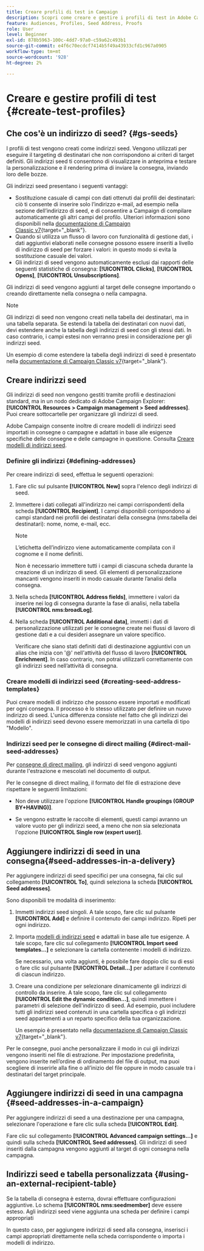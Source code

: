 ```yaml
---
title: Creare profili di test in Campaign
description: Scopri come creare e gestire i profili di test in Adobe Campaign
feature: Audiences, Profiles, Seed Address, Proofs
role: User
level: Beginner
exl-id: 878b5963-100c-4dd7-97a0-c59a62c493b1
source-git-commit: e4f6c70ecdcf7414b5f49a43933cfd1c967a0905
workflow-type: tm+mt
source-wordcount: '928'
ht-degree: 2%

---
```


# Creare e gestire profili di test {#create-test-profiles}

## Che cos&#39;è un indirizzo di seed? {#gs-seeds}

I profili di test vengono creati come indirizzi seed. Vengono utilizzati per eseguire il targeting di destinatari che non corrispondono ai criteri di target definiti. Gli indirizzi seed ti consentono di visualizzare in anteprima e testare la personalizzazione e il rendering prima di inviare la consegna, inviando loro delle bozze.

Gli indirizzi seed presentano i seguenti vantaggi:

* Sostituzione casuale di campi con dati ottenuti dai profili dei destinatari: ciò ti consente di inserire solo l’indirizzo e-mail, ad esempio nella sezione dell’indirizzo di seed, e di consentire a Campaign di compilare automaticamente gli altri campi del profilo. Ulteriori informazioni sono disponibili nella [documentazione di Campaign Classic v7](https://experienceleague.adobe.com/docs/campaign-classic/using/sending-messages/using-seed-addresses/use-case--selecting-seed-addresses-on-criteria.html?lang=it){target="_blank"}.
* Quando si utilizza un flusso di lavoro con funzionalità di gestione dati, i dati aggiuntivi elaborati nelle consegne possono essere inseriti a livello di indirizzo di seed per forzare i valori: in questo modo si evita la sostituzione casuale dei valori.
* Gli indirizzi di seed vengono automaticamente esclusi dai rapporti delle seguenti statistiche di consegna: **[!UICONTROL Clicks]**, **[!UICONTROL Opens]**, **[!UICONTROL Unsubscriptions]**.

Gli indirizzi di seed vengono aggiunti al target delle consegne importando o creando direttamente nella consegna o nella campagna.

>[!NOTE]
>
>Gli indirizzi di seed non vengono creati nella tabella dei destinatari, ma in una tabella separata. Se estendi la tabella dei destinatari con nuovi dati, devi estendere anche la tabella degli indirizzi di seed con gli stessi dati. In caso contrario, i campi estesi non verranno presi in considerazione per gli indirizzi seed.
>
>Un esempio di come estendere la tabella degli indirizzi di seed è presentato nella [documentazione di Campaign Classic v7](https://experienceleague.adobe.com/docs/campaign-classic/using/sending-messages/using-seed-addresses/use-case--selecting-seed-addresses-on-criteria.html?lang=it){target="_blank"}.

## Creare indirizzi seed

Gli indirizzi di seed non vengono gestiti tramite profili e destinazioni standard, ma in un nodo dedicato di Adobe Campaign Explorer: **[!UICONTROL Resources > Campaign management > Seed addresses]**. Puoi creare sottocartelle per organizzare gli indirizzi di seed.

Adobe Campaign consente inoltre di creare modelli di indirizzi seed importati in consegne o campagne e adattati in base alle esigenze specifiche delle consegne e delle campagne in questione. Consulta [Creare modelli di indirizzi seed](#creating-seed-address-templates).

### Definire gli indirizzi {#defining-addresses}

Per creare indirizzi di seed, effettua le seguenti operazioni:

1. Fare clic sul pulsante **[!UICONTROL New]** sopra l&#39;elenco degli indirizzi di seed.
1. Immettere i dati collegati all&#39;indirizzo nei campi corrispondenti della scheda **[!UICONTROL Recipient]**. I campi disponibili corrispondono ai campi standard nei profili dei destinatari della consegna (nms:tabella dei destinatari): nome, nome, e-mail, ecc.

   >[!NOTE]
   >
   >L’etichetta dell’indirizzo viene automaticamente compilata con il cognome e il nome definiti.
   >
   >Non è necessario immettere tutti i campi di ciascuna scheda durante la creazione di un indirizzo di seed. Gli elementi di personalizzazione mancanti vengono inseriti in modo casuale durante l’analisi della consegna.

1. Nella scheda **[!UICONTROL Address fields]**, immettere i valori da inserire nei log di consegna durante la fase di analisi, nella tabella **[!UICONTROL nms:broadLog]**.

1. Nella scheda **[!UICONTROL Additional data]**, immetti i dati di personalizzazione utilizzati per le consegne create nei flussi di lavoro di gestione dati e a cui desideri assegnare un valore specifico.

   Verificare che siano stati definiti dati di destinazione aggiuntivi con un alias che inizia con &#39;@&#39; nell&#39;attività del flusso di lavoro **[!UICONTROL Enrichment]**. In caso contrario, non potrai utilizzarli correttamente con gli indirizzi seed nell’attività di consegna.

### Creare modelli di indirizzi seed {#creating-seed-address-templates}

Puoi creare modelli di indirizzo che possono essere importati e modificati per ogni consegna. Il processo è lo stesso utilizzato per definire un nuovo indirizzo di seed. L&#39;unica differenza consiste nel fatto che gli indirizzi dei modelli di indirizzi seed devono essere memorizzati in una cartella di tipo &quot;Modello&quot;.

### Indirizzi seed per le consegne di direct mailing {#direct-mail-seed-addresses}

Per [consegne di direct mailing](../send/direct-mail.md), gli indirizzi di seed vengono aggiunti durante l&#39;estrazione e mescolati nel documento di output.

Per le consegne di direct mailing, il formato del file di estrazione deve rispettare le seguenti limitazioni:

* Non deve utilizzare l&#39;opzione **[!UICONTROL Handle groupings (GROUP BY+HAVING)]**.

* Se vengono estratte le raccolte di elementi, questi campi avranno un valore vuoto per gli indirizzi seed, a meno che non sia selezionata l&#39;opzione **[!UICONTROL Single row (expert user)]**.

## Aggiungere indirizzi di seed in una consegna{#seed-addresses-in-a-delivery}

Per aggiungere indirizzi di seed specifici per una consegna, fai clic sul collegamento **[!UICONTROL To]**, quindi seleziona la scheda **[!UICONTROL Seed addresses]**.

Sono disponibili tre modalità di inserimento:

1. Immetti indirizzi seed singoli.  A tale scopo, fare clic sul pulsante **[!UICONTROL Add]** e definire il contenuto dei campi indirizzo. Ripeti per ogni indirizzo.

1. Importa [modelli di indirizzi seed](#creating-seed-address-template) e adattali in base alle tue esigenze. A tale scopo, fare clic sul collegamento **[!UICONTROL Import seed templates...]** e selezionare la cartella contenente i modelli di indirizzo.

   Se necessario, una volta aggiunti, è possibile fare doppio clic su di essi o fare clic sul pulsante **[!UICONTROL Detail...]** per adattare il contenuto di ciascun indirizzo.

1. Creare una condizione per selezionare dinamicamente gli indirizzi di controllo da inserire. A tale scopo, fare clic sul collegamento **[!UICONTROL Edit the dynamic condition...]**, quindi immettere i parametri di selezione dell&#39;indirizzo di seed. Ad esempio, puoi includere tutti gli indirizzi seed contenuti in una cartella specifica o gli indirizzi seed appartenenti a un reparto specifico della tua organizzazione.

   Un esempio è presentato nella [documentazione di Campaign Classic v7](https://experienceleague.adobe.com/docs/campaign-classic/using/sending-messages/using-seed-addresses/use-case--selecting-seed-addresses-on-criteria.html?lang=it){target="_blank"}.

Per le consegne, puoi anche personalizzare il modo in cui gli indirizzi vengono inseriti nel file di estrazione. Per impostazione predefinita, vengono inserite nell’ordine di ordinamento del file di output, ma puoi scegliere di inserirle alla fine o all’inizio del file oppure in modo casuale tra i destinatari del target principale.

## Aggiungere indirizzi di seed in una campagna {#seed-addresses-in-a-campaign}

Per aggiungere indirizzi di seed a una destinazione per una campagna, selezionare l&#39;operazione e fare clic sulla scheda **[!UICONTROL Edit]**.

Fare clic sul collegamento **[!UICONTROL Advanced campaign settings...]** e quindi sulla scheda **[!UICONTROL Seed addresses]**. Gli indirizzi di seed inseriti dalla campagna vengono aggiunti al target di ogni consegna nella campagna.

## Indirizzi seed e tabella personalizzata {#using-an-external-recipient-table}

Se la tabella di consegna è esterna, dovrai effettuare configurazioni aggiuntive. Lo schema **[!UICONTROL nms:seedmember]** deve essere esteso. Agli indirizzi seed viene aggiunta una scheda per definire i campi appropriati

In questo caso, per aggiungere indirizzi di seed alla consegna, inserisci i campi appropriati direttamente nella scheda corrispondente o importa i modelli di indirizzo.

<!--The **nms:seedMember** schema extension is [this section](../../configuration/using/seed-addresses.md).-->

